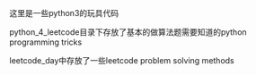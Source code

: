 这里是一些python3的玩具代码

python_4_leetcode目录下存放了基本的做算法题需要知道的python programming tricks

leetcode_day中存放了一些leetcode problem solving methods
